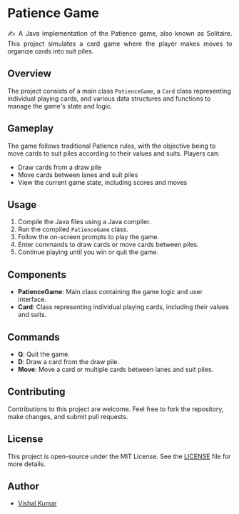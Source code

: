 # Patience Game

<p align="justify"> ✍ A Java implementation of the Patience game, also known as Solitaire. This project simulates a card game where the player makes moves to organize cards into suit piles.</p>

## Overview

The project consists of a main class `PatienceGame`, a `Card` class representing individual playing cards, and various data structures and functions to manage the game's state and logic.

## Gameplay

The game follows traditional Patience rules, with the objective being to move cards to suit piles according to their values and suits. Players can:
- Draw cards from a draw pile
- Move cards between lanes and suit piles
- View the current game state, including scores and moves

## Usage

1. Compile the Java files using a Java compiler.
2. Run the compiled `PatienceGame` class.
3. Follow the on-screen prompts to play the game.
4. Enter commands to draw cards or move cards between piles.
5. Continue playing until you win or quit the game.

## Components

- **PatienceGame**: Main class containing the game logic and user interface.
- **Card**: Class representing individual playing cards, including their values and suits.

## Commands

- **Q**: Quit the game.
- **D**: Draw a card from the draw pile.
- **Move**: Move a card or multiple cards between lanes and suit piles.

## Contributing

Contributions to this project are welcome. Feel free to fork the repository, make changes, and submit pull requests.

## License

This project is open-source under the MIT License. See the [LICENSE](LICENSE) file for more details.

## Author

- [Vishal Kumar](https://github.com/12vishalkumar)

